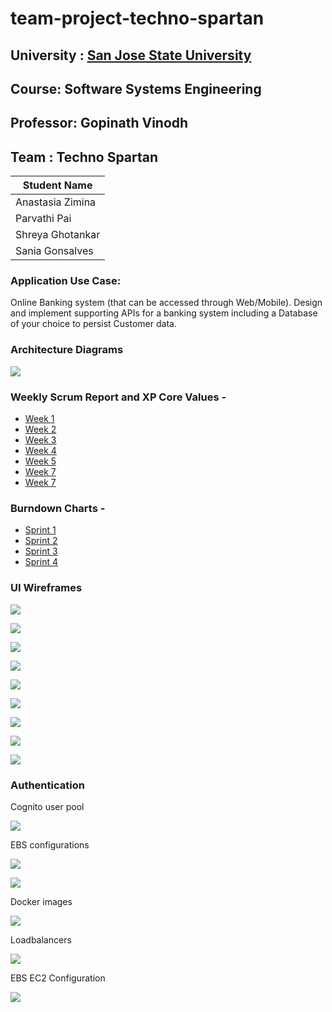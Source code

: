 # team-project-techno-spartan
## University : [San Jose State University](http://www.sjsu.edu/)
## Course: Software Systems Engineering
## Professor: Gopinath Vinodh

## Team : Techno Spartan
Student Name      | 
-------------     |
Anastasia Zimina |
Parvathi Pai     |
Shreya Ghotankar  |
Sania Gonsalves |

### Application Use Case:
Online Banking system (that can be accessed through Web/Mobile).
Design and implement supporting APIs for a banking system including a Database of your choice to persist Customer data.

### Architecture Diagrams
![](Documentation/ArchitectureDiagram.png)

### Weekly Scrum Report and XP Core Values -
* [Week 1](Documentation/ScrumReports/2021-03-14WeeklyScrumReport.pdf)
* [Week 2](Documentation/ScrumReports/2021-04-02WeeklyScrumReport.pdf)
* [Week 3](Documentation/ScrumReports/2021-04-07WeeklyScrumReport.pdf)
* [Week 4](Documentation/ScrumReports/2021-04-15WeeklyScrumReport.pdf)
* [Week 5](Documentation/ScrumReports/2021-04-25WeeklyScrumReport.pdf)
* [Week 7](Documentation/ScrumReports/2021-05-02WeeklyScrumReportpdf.pdf)
* [Week 7](Documentation/ScrumReports/2021-05-09WeeklyScrumReport.pdf)

### Burndown Charts - 
* [Sprint 1](Documentation/ScrumReports/Burndown-Sprint1.png)
* [Sprint 2](Documentation/ScrumReports/Burndown-Sprint2.png)
* [Sprint 3](Documentation/ScrumReports/Burndown-Sprint3.png)
* [Sprint 4](Documentation/ScrumReports/Burndown-Sprint4.png)

### UI Wireframes

![](Documentation/UIWireFrames/User_Dashboard.png)

![](Documentation/UIWireFrames/Account_Page.png)

![](Documentation/UIWireFrames/Open_Account.png)

![](Documentation/UIWireFrames/Close_Account.png)

![](Documentation/UIWireFrames/Close_Account-Error.png)

![](Documentation/UIWireFrames/Transaction_Page.png)

![](Documentation/UIWireFrames/Bill_Payment.png)

![](Documentation/UIWireFrames/Dispute_Transaction.png)

![](Documentation/UIWireFrames/Admin_Page.png)

###  Authentication

Cognito user pool

![](Documentation/UIWireFrames/cognito.png)

EBS configurations

![](Documentation/UIWireFrames/eb.png)

![](Documentation/UIWireFrames/eb.png)


Docker images

![](Documentation/UIWireFrames/elasticbeanstack.png)

Loadbalancers

![](Documentation/UIWireFrames/loadbalancers.png)

EBS EC2 Configuration


![](Documentation/UIWireFrames/parameters.png)
